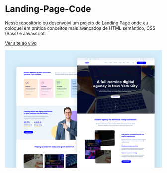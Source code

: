 # Landing-Page-Code
 Nesse repositório eu desenvolvi um projeto de Landing Page onde eu coloquei em prática conceitos mais avançados de HTML semântico, CSS (Sass) e Javascript.


<a href="https://igorserafim15.github.io/Landing-Page-Code/">Ver site ao vivo<a>

![Capa landing page](https://github.com/igorserafim15/Landing-Page-Code/blob/main/banner-landing-page.png)
